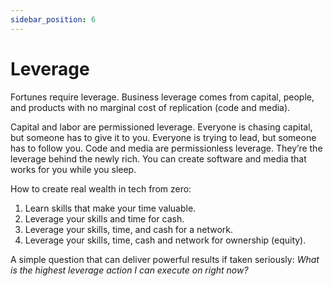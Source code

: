 ```yaml
---
sidebar_position: 6
---
```


# Leverage
Fortunes require leverage. Business leverage comes from capital, people, and products with no marginal cost of replication (code and media).

Capital and labor are permissioned leverage. Everyone is chasing capital, but someone has to give it to you. Everyone is trying to lead, but someone has to follow you. Code and media are permissionless leverage. They’re the leverage behind the newly rich. You can create software and media that works for you while you sleep.

How to create real wealth in tech from zero:
1. Learn skills that make your time valuable.
2. Leverage your skills and time for cash.
3. Leverage your skills, time, and cash for a network.
4. Leverage your skills, time, cash and network for ownership (equity).

A simple question that can deliver powerful results if taken seriously:
*What is the highest leverage action I can execute on right now?*